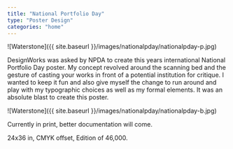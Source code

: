 ```yaml
---
title: "National Portfolio Day"
type: "Poster Design"
categories: "home"
---
```


![Waterstone]({{ site.baseurl }}/images/nationalpday/nationalpday-p.jpg)

DesignWorks was asked by NPDA to create this years international National Portfolio Day poster. My concept revolved around the scanning bed and the gesture of casting your works in front of a potential institution for critique. I wanted to keep it fun and also give myself the change to run around and play with my typographic choices as well as my formal elements. It was an absolute blast to create this poster.  

![Waterstone]({{ site.baseurl }}/images/nationalpday/nationalpday-b.jpg)

Currently in print, better documentation will come. 

24x36 in, CMYK offset, Edition of 46,000.
